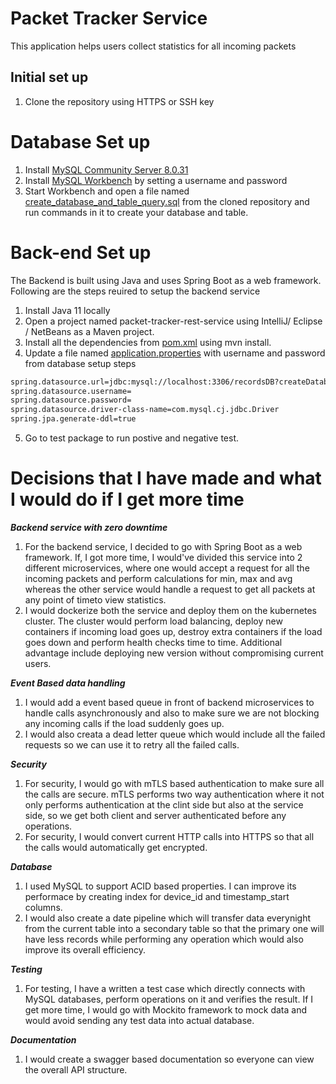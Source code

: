 # Packet Tracker Service
This application helps users collect statistics for all incoming packets

## Initial set up
1) Clone the repository using HTTPS or SSH key

# Database Set up
1) Install [MySQL Community Server 8.0.31](https://dev.mysql.com/downloads/mysql/)
2) Install [MySQL Workbench](https://dev.mysql.com/downloads/workbench/) by setting a username and password 
3) Start Workbench and open a file named [create_database_and_table_query.sql](https://github.com/varadjos89/Cisco_Meraki/blob/master/create_database_and_table_query.sql) from the cloned repository and run commands in it to create your database and table.

# Back-end Set up
The Backend is built using Java and uses Spring Boot as a web framework. Following are the steps reuired to setup the backend service
1) Install Java 11 locally 
2) Open a project named packet-tracker-rest-service using IntelliJ/ Eclipse / NetBeans as a Maven project.
3) Install all the dependencies from [pom.xml](https://github.com/varadjos89/Cisco_Meraki/blob/master/packet-tracker-rest-service/pom.xml) using mvn install.
4) Update a file named [application.properties](https://github.com/varadjos89/Cisco_Meraki/blob/main/packet-tracker-rest-service/src/main/resources/application.properties) with username and password from database setup steps

```bash
spring.datasource.url=jdbc:mysql://localhost:3306/recordsDB?createDatabaseIfNotExist=true
spring.datasource.username=
spring.datasource.password=
spring.datasource.driver-class-name=com.mysql.cj.jdbc.Driver
spring.jpa.generate-ddl=true
```

5) Go to test package to run postive and negative test.

# Decisions that I have made and what I would do if I get more time

***Backend service with zero downtime***
1) For the backend service, I decided to go with Spring Boot as a web framework. If, I got more time, I would've divided this service into 2 different microservices, where one would accept a request for all the incoming packets and perform calculations for min, max and avg whereas the other service would handle a request to get all packets at any point of timeto view statistics.
2) I would dockerize both the service and deploy them on the kubernetes cluster. The cluster would perform load balancing, deploy new containers if incoming load goes up, destroy extra containers if the load goes down and perform health checks time to time. Additional advantage include deploying new version without compromising current users.

***Event Based data handling***
1) I would add a event based queue in front of backend microservices to handle calls asynchronously and also to make sure we are not blocking any incoming calls if the load suddenly goes up. 
2) I would also creata a dead letter queue which would include all the failed requests so we can use it to retry all the failed calls.

***Security***
1) For security, I would go with mTLS based authentication to make sure all the calls are secure. mTLS performs two way authentication where it not only performs authentication at the clint side but also at the service side, so we get both client and server authenticated before any operations.
2) For security, I would convert current HTTP calls into HTTPS so that all the calls would automatically get encrypted.

***Database***
1) I used MySQL to support ACID based properties. I can improve its performace by creating index for device_id and timestamp_start columns. 
2) I would also create a date pipeline which will transfer data everynight from the current table into a secondary table so that the primary one will have less records while performing any operation which would also improve its overall efficiency.

***Testing***
1) For testing, I have a written a test case which directly connects with MySQL databases, perform operations on it and verifies the result. If I get more time, I would go with Mockito framework to mock data and would avoid sending any test data into actual database.

***Documentation***
1) I would create a swagger based documentation so everyone can view the overall API structure.
